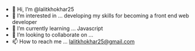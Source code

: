 - 👋 Hi, I’m @lalitkhokhar25
- 👀 I’m interested in ... developing my skills for becoming a front end web developer
- 🌱 I’m currently learning ... Javascript
- 💞️ I’m looking to collaborate on ...
- 📫 How to reach me ... lalitkhokhar25@gmail.com

<!---
lalitkhokhar25/lalitkhokhar25 is a ✨ special ✨ repository because its `README.md` (this file) appears on your GitHub profile.
You can click the Preview link to take a look at your changes.
--->
